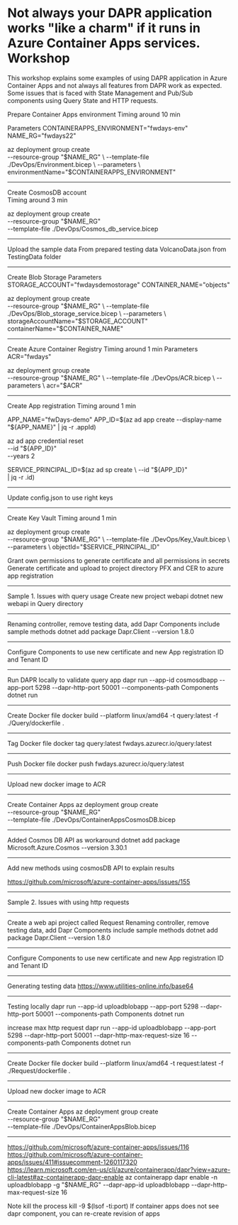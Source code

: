 # Not always your DAPR application works "like a charm" if it runs in Azure Container Apps services. Workshop

This workshop explains some examples of using DAPR application in Azure Container Apps and not always all features from DAPR work as expected. Some issues that is faced with State Management and Pub/Sub components using Query State and HTTP requests.


Prepare Container Apps environment
Timing around 10 min

Parameters
CONTAINERAPPS_ENVIRONMENT="fwdays-env"
NAME_RG="fwdays22"

az deployment group create \
--resource-group "$NAME_RG" \
--template-file ./DevOps/Environment.bicep \
--parameters \
   environmentName="$CONTAINERAPPS_ENVIRONMENT"

----

Create CosmosDB account  
Timing around 3 min

az deployment group create \
--resource-group "$NAME_RG" \
--template-file ./DevOps/Cosmos_db_service.bicep


----

Upload the sample data
From prepared testing data VolcanoData.json from TestingData folder

----

Create Blob Storage
Parameters
STORAGE_ACCOUNT="fwdaysdemostorage"
CONTAINER_NAME="objects"

az deployment group create \
--resource-group "$NAME_RG" \
--template-file ./DevOps/Blob_storage_service.bicep \
--parameters \
  storageAccountName="$STORAGE_ACCOUNT" \
  containerName="$CONTAINER_NAME"


----

Create Azure Container Registry
Timing around 1 min
Parameters
ACR="fwdays"

az deployment group create \
--resource-group "$NAME_RG" \
--template-file ./DevOps/ACR.bicep \
--parameters \
  acr="$ACR"

----

Create App registration
Timing around 1 min

APP_NAME="fwDays-demo"
APP_ID=$(az ad app create --display-name "${APP_NAME}"  | jq -r .appId)

az ad app credential reset \
  --id "${APP_ID}" \
  --years 2


SERVICE_PRINCIPAL_ID=$(az ad sp create \
  --id "${APP_ID}" \
  | jq -r .id)


----
Update config.json to use right keys

---
Create Key Vault
Timing around 1 min

az deployment group create \
--resource-group "$NAME_RG" \
--template-file ./DevOps/Key_Vault.bicep \
--parameters \
   objectId="$SERVICE_PRINCIPAL_ID"

Grant own permissions to generate certificate and all permissions in secrets
Generate certificate and upload to project directory PFX and CER to azure app registration

----
Sample 1. Issues with query usage
Create new project webapi
dotnet new webapi in Query directory

----

Renaming controller, remove testing data, add Dapr Components include sample methods
dotnet add package Dapr.Client --version 1.8.0

----
Configure Components to use new certificate and new App registration ID and Tenant ID


----
Run DAPR locally to validate query app
dapr run --app-id cosmosdbapp --app-port 5298 --dapr-http-port 50001 --components-path Components dotnet run

----
Create Docker file 
docker build --platform linux/amd64 -t query:latest -f ./Query/dockerfile .

---
Tag Docker file 
docker tag query:latest fwdays.azurecr.io/query:latest

---
Push Docker file 
docker push fwdays.azurecr.io/query:latest

----
Upload new docker image to ACR

----
Create Container Apps
az deployment group create \
--resource-group "$NAME_RG" \
--template-file ./DevOps/ContainerAppsCosmosDB.bicep

----
Added Cosmos DB API as workaround
dotnet add package Microsoft.Azure.Cosmos --version 3.30.1

----
Add new methods using cosmosDB API to explain results

https://github.com/microsoft/azure-container-apps/issues/155 

----
Sample 2. Issues with using http requests

----
Create a web api project called Request
Renaming controller, remove testing data, add Dapr Components include sample methods
dotnet add package Dapr.Client --version 1.8.0

----
Configure Components to use new certificate and new App registration ID and Tenant ID

---
Generating testing data
https://www.utilities-online.info/base64

----
Testing locally
dapr run --app-id uploadblobapp --app-port 5298 --dapr-http-port 50001 --components-path Components dotnet run

increase max http request
dapr run --app-id uploadblobapp --app-port 5298 --dapr-http-port 50001 --dapr-http-max-request-size 16 --components-path Components dotnet run

----
Create Docker file 
docker build --platform linux/amd64 -t request:latest -f ./Request/dockerfile .

----
Upload new docker image to ACR

----
Create Container Apps
az deployment group create \
--resource-group "$NAME_RG" \
--template-file ./DevOps/ContainerAppsBlob.bicep


----
https://github.com/microsoft/azure-container-apps/issues/116
https://github.com/microsoft/azure-container-apps/issues/411#issuecomment-1260117320
https://learn.microsoft.com/en-us/cli/azure/containerapp/dapr?view=azure-cli-latest#az-containerapp-dapr-enable
az containerapp dapr enable -n uploadblobapp -g "$NAME_RG" --dapr-app-id uploadblobapp --dapr-http-max-request-size 16



Note 
kill the process kill -9 $(lsof -ti:port)
If container apps does not see dapr component, you can re-create revision of apps